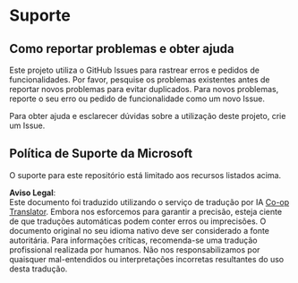 <!--
CO_OP_TRANSLATOR_METADATA:
{
  "original_hash": "872be8bc1b93ef1dd9ac3d6e8f99f6ab",
  "translation_date": "2025-08-24T20:47:20+00:00",
  "source_file": "SUPPORT.md",
  "language_code": "pt"
}
-->
# Suporte
## Como reportar problemas e obter ajuda  

Este projeto utiliza o GitHub Issues para rastrear erros e pedidos de funcionalidades. Por favor, pesquise os problemas existentes antes de reportar novos problemas para evitar duplicados. Para novos problemas, reporte o seu erro ou pedido de funcionalidade como um novo Issue.

Para obter ajuda e esclarecer dúvidas sobre a utilização deste projeto, crie um Issue.

## Política de Suporte da Microsoft  

O suporte para este repositório está limitado aos recursos listados acima.

**Aviso Legal**:  
Este documento foi traduzido utilizando o serviço de tradução por IA [Co-op Translator](https://github.com/Azure/co-op-translator). Embora nos esforcemos para garantir a precisão, esteja ciente de que traduções automáticas podem conter erros ou imprecisões. O documento original no seu idioma nativo deve ser considerado a fonte autoritária. Para informações críticas, recomenda-se uma tradução profissional realizada por humanos. Não nos responsabilizamos por quaisquer mal-entendidos ou interpretações incorretas resultantes do uso desta tradução.